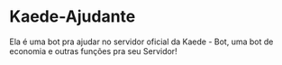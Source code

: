 # Kaede-Ajudante

Ela é uma bot pra ajudar no servidor oficial da Kaede - Bot, uma bot de economia e outras funções pra seu Servidor!
